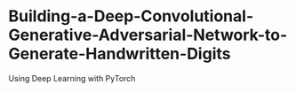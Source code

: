 # Building-a-Deep-Convolutional-Generative-Adversarial-Network-to-Generate-Handwritten-Digits
Using Deep Learning with PyTorch 
